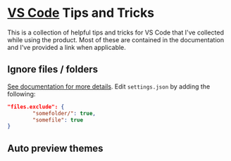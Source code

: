 # [VS Code](https://code.visualstudio.com) Tips and Tricks

This is a collection of helpful tips and tricks for VS Code that I've collected while using the product. Most of these are contained in the documentation and I've provided a link when applicable. 

## Ignore files / folders

[See documentation for more details](http://code.visualstudio.com/docs/customization/userandworkspace#_default-settings). Edit `settings.json` by adding the following:

```json
"files.exclude": {
		"somefolder/": true, 
		"somefile": true
}
```

## Auto preview themes
